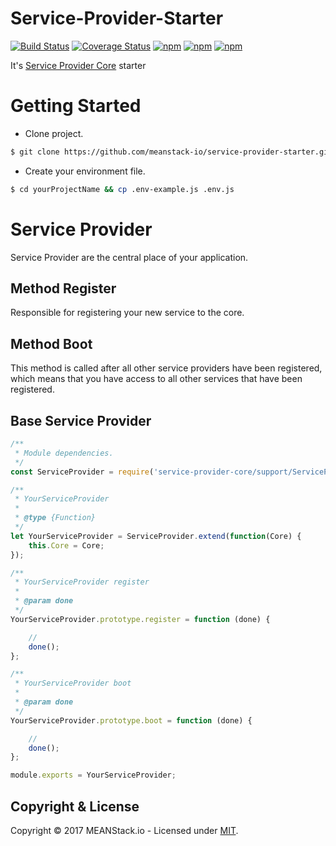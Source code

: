# Service-Provider-Starter

[![Build Status](https://travis-ci.org/meanstack-io/service-provider-core.svg)](https://travis-ci.org/meanstack-io/service-provider-core)
[![Coverage Status](https://coveralls.io/repos/github/meanstack-io/service-provider-core/badge.svg)](https://coveralls.io/github/meanstack-io/service-provider-core)
[![npm](https://img.shields.io/npm/v/service-provider-core.svg)](https://www.npmjs.com/package/service-provider-core)
[![npm](https://img.shields.io/npm/dm/service-provider-core.svg)](https://www.npmjs.com/package/service-provider-core)
[![npm](https://img.shields.io/npm/l/service-provider-core.svg)](https://www.npmjs.com/package/service-provider-core)

It's [Service Provider Core](https://www.npmjs.com/package/service-provider-core) starter

# Getting Started
* Clone project.
```sh
$ git clone https://github.com/meanstack-io/service-provider-starter.git yourProjectName
```

* Create your environment file.
```sh
$ cd yourProjectName && cp .env-example.js .env.js
```

# Service Provider
Service Provider are the central place of your application.

## Method Register
Responsible for registering your new service to the core.

## Method Boot
This method is called after all other service providers have been registered, which means that you have access to all other services that have been registered.

## Base Service Provider
```js
/**
 * Module dependencies.
 */
const ServiceProvider = require('service-provider-core/support/ServiceProvider');

/**
 * YourServiceProvider
 *
 * @type {Function}
 */
let YourServiceProvider = ServiceProvider.extend(function(Core) {
    this.Core = Core;
});

/**
 * YourServiceProvider register
 *
 * @param done
 */
YourServiceProvider.prototype.register = function (done) {

    //
    done();
};

/**
 * YourServiceProvider boot
 *
 * @param done
 */
YourServiceProvider.prototype.boot = function (done) {

    //
    done();
};

module.exports = YourServiceProvider;
```

## Copyright & License
Copyright © 2017 MEANStack.io - Licensed under [MIT](https://github.com/meanstack-io/service-provider-starter/blob/master/License).
